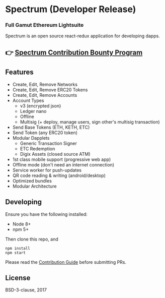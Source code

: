 # Spectrum (Developer Release)

### Full Gamut Ethereum Lightsuite

Spectrum is an open source react-redux application for developing dapps.

## 👉 [Spectrum Contribution Bounty Program](https://github.com/spectrum/spectrum/wiki/Spectrum-Contribution-Bounty-Program)

## Features

* Create, Edit, Remove Networks
* Create, Edit, Remove ERC20 Tokens
* Create, Edit, Remove Accounts
* Account Types
  * v3 (encrypted json)
  * Ledger nano
  * Offline
  * Multisig (+ deploy, manage users, sign other's multisig transaction)
* Send Base Tokens (ETH, KETH, ETC)
* Send Token (any ERC20 token)
* Modular Dapplets
  * Generic Transaction Signer
  * ETC Redemption
  * Digix Assets (closed source ATM)
* 1st class mobile support (progressive web app)
* Offline mode (don't need an internet connection)
* Service worker for push-updates
* QR code reading & writing (android/desktop)
* Optimized bundles
* Modular Architecture

## Developing

Ensure you have the following installed:

* Node 8+
* npm 5+

Then clone this repo, and

```
npm install
npm start
```

Please read the [Contribution Guide](https://github.com/spectrum/spectrum/wiki/Contribution-Guide) before submitting PRs.

## License

BSD-3-clause, 2017
